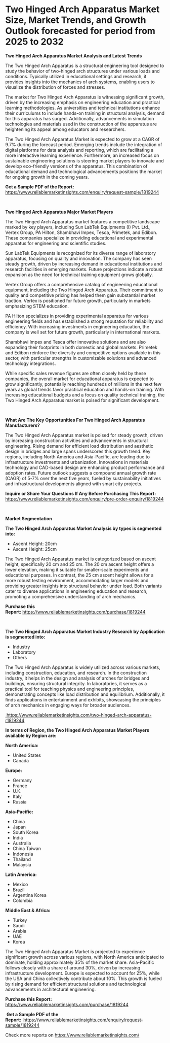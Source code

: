 <p><h1>Two Hinged Arch Apparatus Market Size, Market Trends, and Growth Outlook forecasted for period from 2025 to 2032</h1></p><p><strong>Two Hinged Arch Apparatus Market Analysis and Latest Trends</strong></p>
<p><p>The Two Hinged Arch Apparatus is a structural engineering tool designed to study the behavior of two-hinged arch structures under various loads and conditions. Typically utilized in educational settings and research, it provides insights into the mechanics of arch systems, enabling users to visualize the distribution of forces and stresses.</p><p>The market for Two Hinged Arch Apparatus is witnessing significant growth, driven by the increasing emphasis on engineering education and practical learning methodologies. As universities and technical institutions enhance their curriculums to include hands-on training in structural analysis, demand for this apparatus has surged. Additionally, advancements in simulation technologies and materials used in the construction of the apparatus are heightening its appeal among educators and researchers.</p><p>The Two Hinged Arch Apparatus Market is expected to grow at a CAGR of 9.7% during the forecast period. Emerging trends include the integration of digital platforms for data analysis and reporting, which are facilitating a more interactive learning experience. Furthermore, an increased focus on sustainable engineering solutions is steering market players to innovate and develop eco-friendly versions of the apparatus. This combination of educational demand and technological advancements positions the market for ongoing growth in the coming years.</p></p>
<p><strong>Get a Sample PDF of the Report:&nbsp;</strong> <a href="https://www.reliablemarketinsights.com/enquiry/request-sample/1819244?utm_campaign=2133&utm_medium=2&utm_source=Github&utm_content=ia&utm_term=18022025&utm_id=two-hinged-arch-apparatus">https://www.reliablemarketinsights.com/enquiry/request-sample/1819244</a></p>
<p>&nbsp;</p>
<p><strong>Two Hinged Arch Apparatus Major Market Players</strong></p>
<p><p>The Two Hinged Arch Apparatus market features a competitive landscape marked by key players, including Sun LabTek Equipments (I) Pvt. Ltd., Vertex Group, PA Hilton, Shambhavi Impex, Tesca, Primetek, and Edibon. These companies specialize in providing educational and experimental apparatus for engineering and scientific studies.</p><p>Sun LabTek Equipments is recognized for its diverse range of laboratory apparatus, focusing on quality and innovation. The company has seen steady growth, driven by increasing demand in educational institutions and research facilities in emerging markets. Future projections indicate a robust expansion as the need for technical training equipment grows globally.</p><p>Vertex Group offers a comprehensive catalog of engineering educational equipment, including the Two Hinged Arch Apparatus. Their commitment to quality and competitive pricing has helped them gain substantial market traction. Vertex is positioned for future growth, particularly in markets emphasizing STEM education.</p><p>PA Hilton specializes in providing experimental apparatus for various engineering fields and has established a strong reputation for reliability and efficiency. With increasing investments in engineering education, the company is well set for future growth, particularly in international markets.</p><p>Shambhavi Impex and Tesca offer innovative solutions and are also expanding their footprints in both domestic and global markets. Primetek and Edibon reinforce the diversity and competitive options available in this sector, with particular strengths in customizable solutions and advanced technology integrations.</p><p>While specific sales revenue figures are often closely held by these companies, the overall market for educational apparatus is expected to grow significantly, potentially reaching hundreds of millions in the next few years as global trends favor practical education and hands-on training. With increasing educational budgets and a focus on quality technical training, the Two Hinged Arch Apparatus market is poised for significant development.</p></p>
<p>&nbsp;</p>
<p><strong>What Are The Key Opportunities For Two Hinged Arch Apparatus Manufacturers?</strong></p>
<p><p>The Two Hinged Arch Apparatus market is poised for steady growth, driven by increasing construction activities and advancements in structural engineering. Rising demand for efficient load distribution and aesthetic design in bridges and large spans underscores this growth trend. Key regions, including North America and Asia-Pacific, are leading due to infrastructure investments and urbanization. Innovations in materials technology and CAD-based design are enhancing product performance and adoption rates. Future outlook suggests a compound annual growth rate (CAGR) of 5-7% over the next five years, fueled by sustainability initiatives and infrastructural developments aligned with smart city projects.</p></p>
<p><strong>Inquire or Share Your Questions If Any Before Purchasing This Report:</strong> <a href="https://www.reliablemarketinsights.com/enquiry/pre-order-enquiry/1819244?utm_campaign=2133&utm_medium=2&utm_source=Github&utm_content=ia&utm_term=18022025&utm_id=two-hinged-arch-apparatus">https://www.reliablemarketinsights.com/enquiry/pre-order-enquiry/1819244</a></p>
<p>&nbsp;</p>
<p><strong>Market Segmentation</strong></p>
<p><strong>The Two Hinged Arch Apparatus Market Analysis by types is segmented into:</strong></p>
<p><ul><li>Ascent Height: 20cm</li><li>Ascent Height: 25cm</li></ul></p>
<p><p>The Two Hinged Arch Apparatus market is categorized based on ascent height, specifically 20 cm and 25 cm. The 20 cm ascent height offers a lower elevation, making it suitable for smaller-scale experiments and educational purposes. In contrast, the 25 cm ascent height allows for a more robust testing environment, accommodating larger models and providing greater insights into structural behavior under load. Both variants cater to diverse applications in engineering education and research, promoting a comprehensive understanding of arch mechanics.</p></p>
<p><strong>Purchase this Report:&nbsp;</strong><a href="https://www.reliablemarketinsights.com/purchase/1819244?utm_campaign=2133&utm_medium=2&utm_source=Github&utm_content=ia&utm_term=18022025&utm_id=two-hinged-arch-apparatus">https://www.reliablemarketinsights.com/purchase/1819244</a></p>
<p>&nbsp;</p>
<p><strong>The Two Hinged Arch Apparatus Market Industry Research by Application is segmented into:</strong></p>
<p><ul><li>Industry</li><li>Laboratory</li><li>Others</li></ul></p>
<p><p>The Two Hinged Arch Apparatus is widely utilized across various markets, including construction, education, and research. In the construction industry, it helps in the design and analysis of arches for bridges and buildings, ensuring structural integrity. In laboratories, it serves as a practical tool for teaching physics and engineering principles, demonstrating concepts like load distribution and equilibrium. Additionally, it finds applications in entertainment and exhibits, showcasing the principles of arch mechanics in engaging ways for broader audiences.</p></p>
<p><a href="https://www.reliablemarketinsights.com/two-hinged-arch-apparatus-r1819244?utm_campaign=2133&utm_medium=2&utm_source=Github&utm_content=ia&utm_term=18022025&utm_id=two-hinged-arch-apparatus">&nbsp;https://www.reliablemarketinsights.com/two-hinged-arch-apparatus-r1819244</a></p>
<p><strong>In terms of Region, the Two Hinged Arch Apparatus Market Players available by Region are:</strong></p>
<p>
    <p> <strong> North America: </strong>
        <ul>
            <li>United States</li>
            <li>Canada</li>
        </ul>
        </p> 
    <p> <strong> Europe: </strong>
        <ul>
            <li>Germany</li>
            <li>France</li>
            <li>U.K.</li>
            <li>Italy</li>
            <li>Russia</li>
        </ul>
        </p> 
    <p> <strong> Asia-Pacific: </strong>
        <ul>
            <li>China</li>
            <li>Japan</li>
            <li>South Korea</li>
            <li>India</li>
            <li>Australia</li>
            <li>China Taiwan</li>
            <li>Indonesia</li>
            <li>Thailand</li>
            <li>Malaysia</li>
        </ul>
        </p> 
    <p> <strong> Latin America: </strong>
        <ul>
            <li>Mexico</li>
            <li>Brazil</li>
            <li>Argentina Korea</li>
            <li>Colombia</li>
        </ul>
        </p> 
    <p> <strong> Middle East & Africa: </strong>
        <ul>
            <li>Turkey</li>
            <li>Saudi</li>
            <li>Arabia</li>
            <li>UAE</li>
            <li>Korea</li>
        </ul>
    </p>
    </p>
<p><p>The Two Hinged Arch Apparatus Market is projected to experience significant growth across various regions, with North America anticipated to dominate, holding approximately 35% of the market share. Asia-Pacific follows closely with a share of around 30%, driven by increasing infrastructure development. Europe is expected to account for 25%, while the USA and China collectively contribute about 10%. This growth is fueled by rising demand for efficient structural solutions and technological advancements in architectural engineering.</p></p>
<p><strong>Purchase this Report: </strong><a href="https://www.reliablemarketinsights.com/purchase/1819244?utm_campaign=2133&utm_medium=2&utm_source=Github&utm_content=ia&utm_term=18022025&utm_id=two-hinged-arch-apparatus">https://www.reliablemarketinsights.com/purchase/1819244</a></p>
<p>&nbsp;<strong>Get a Sample PDF of the Report:&nbsp;&nbsp;</strong><a href="https://www.reliablemarketinsights.com/enquiry/request-sample/1819244?utm_campaign=2133&utm_medium=2&utm_source=Github&utm_content=ia&utm_term=18022025&utm_id=two-hinged-arch-apparatus">https://www.reliablemarketinsights.com/enquiry/request-sample/1819244</a></p>
<p><strong></strong></p>
<p>Check more reports on <a href="https://www.reliablemarketinsights.com/?utm_campaign=2133&utm_medium=2&utm_source=Github&utm_content=ia&utm_term=18022025&utm_id=two-hinged-arch-apparatus">https://www.reliablemarketinsights.com/</a></p>